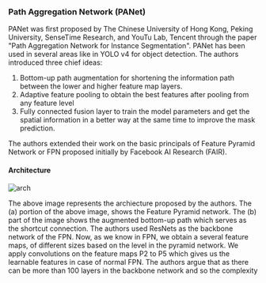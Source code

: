 ### Path Aggregation Network (PANet)

PANet was first proposed by The Chinese University of Hong Kong, Peking University, SenseTime Research, and YouTu Lab, Tencent through the paper "Path Aggregation Network for Instance Segmentation". PANet has been used in several areas like in YOLO v4 for object detection. The authors introduced three chief ideas:

1. Bottom-up path augmentation for shortening the information path between the lower and higher feature map layers.
2. Adaptive feature pooling to obtain the best features after pooling from any feature level
3. Fully connected fusion layer to train the model parameters and get the spatial information in a better way at the same time to improve the mask prediction.

The authors extended their work on the basic principals of Feature Pyramid Network or FPN proposed initially by Facebook AI Research (FAIR).

#### Architecture

![arch](https://miro.medium.com/max/2778/1*dyFC1OPnAZGTxnaQzNrCrw.png)

The above image represents the archiecture proposed by the authors. The (a) portion of the above image, shows the Feature Pyramid network. The (b) part of the image shows the augmented bottom-up path which serves as the shortcut connection. The authors used ResNets as the backbone network of the FPN. Now, as we know in FPN, we obtain a several feature maps, of different sizes based on the level in the pyramid network. We apply convolutions on the feature maps P2 to P5 which gives us the learnable features in case of normal FPN. The authors argue that as there can be more than 100 layers in the backbone network and so the complexity   
